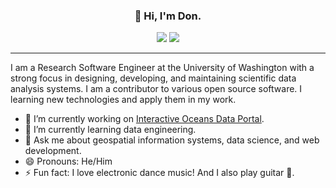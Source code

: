 <h3 align="center">👋 Hi, I'm Don.</h3>

<p align="center">
  <a href="https://www.linkedin.com/in/landungsetiawan/"><img src="https://img.shields.io/static/v1?label=LinkedIn&message=landungsetiawan&color=blue&logo=linkedin" /></a>
  <a href="https://orcid.org/0000-0002-1624-2667"><img src="https://img.shields.io/badge/ORCID-informational?style=flat&logo=ORCID&logoColor=white&color=A6CE39" /></a>
</p>

---

I am a Research Software Engineer at the University of Washington with a strong focus in designing, developing, and maintaining scientific data analysis systems. I am a contributor to various open source software. I learning new technologies and apply them in my work.


- 🔭 I’m currently working on <a href="https://interactiveoceans.washington.edu/">Interactive Oceans Data Portal</a>.
- 🌱 I’m currently learning data engineering.
- 💬 Ask me about geospatial information systems, data science, and web development.
- 😄 Pronouns: He/Him
- ⚡ Fun fact: I love electronic dance music! And I also play guitar 🎸.
